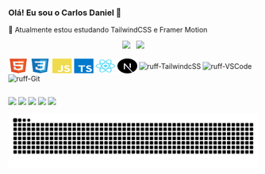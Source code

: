 ### Olá! Eu sou o Carlos Daniel 👋

🌱 Atualmente estou estudando TailwindCSS e Framer Motion

<div align="center">
  <img width="48%" src="https://github-readme-stats.vercel.app/api?username=ruuuff&show_icons=true&theme=dracula&include_all_commits=true&count_private=true"/>
  &nbsp;
  <img width="40.3%" src="https://github-readme-stats.vercel.app/api/top-langs/?username=ruuuff&layout=compact&langs_count=16&theme=dracula"/>
</div>

<div style="display: inline_block"><br>
  <img align="center" alt="ruff-HTML" height="30" width="40" src="https://raw.githubusercontent.com/devicons/devicon/master/icons/html5/html5-original.svg">
  <img align="center" alt="ruff-CSS" height="30" width="40" src="https://raw.githubusercontent.com/devicons/devicon/master/icons/css3/css3-original.svg">
  <img align="center" alt="ruff-JS" height="30" width="40" src="https://raw.githubusercontent.com/devicons/devicon/master/icons/javascript/javascript-plain.svg">
  <img align="center" alt="ruff-TS" height="30" width="40" src="https://raw.githubusercontent.com/devicons/devicon/master/icons/typescript/typescript-plain.svg">
  <img align="center" alt="ruff-React" height="30" width="40" src="https://raw.githubusercontent.com/devicons/devicon/master/icons/react/react-original.svg">
  <img align="center" alt="ruff-Nextjs" height="30" width="40" src="https://raw.githubusercontent.com/devicons/devicon/master/icons/nextjs/nextjs-original.svg">
  <img align="center" alt="ruff-TailwindcSS" height="30" width="40" src="https://cdn.jsdelivr.net/gh/devicons/devicon/icons/tailwindcss/tailwindcss-plain.svg" />
  <img align="center" alt="ruff-VSCode" height="30" width="40" src="https://cdn.jsdelivr.net/gh/devicons/devicon/icons/vscode/vscode-original.svg" />
  <img align="center" alt="ruff-Git" height="30" width="40"  src="https://cdn.jsdelivr.net/gh/devicons/devicon/icons/git/git-original.svg" />
</div>

##

<div>
  <a href = "mailto:dev.cdfaria@gmail.com"><img src="https://img.shields.io/badge/-Gmail-%23333?style=for-the-badge&logo=gmail&logoColor=white" target="_blank"></a>
  <a href="https://www.linkedin.com/in/ruuuff/" target="_blank"><img src="https://img.shields.io/badge/-LinkedIn-%230077B5?style=for-the-badge&logo=linkedin&logoColor=white" target="_blank"></a> 
 	<a href="https://www.twitch.tv/ruuuff_" target="_blank"><img src="https://img.shields.io/badge/Twitch-9146FF?style=for-the-badge&logo=twitch&logoColor=white" target="_blank"></a>
  <a href="http://discordapp.com/users/368972013395640322" target="_blank"><img src="https://img.shields.io/badge/Discord-7289DA?style=for-the-badge&logo=discord&logoColor=white" target="_blank"></a>
  <a href="https://instagram.com/ruuuff" target="_blank"><img src="https://img.shields.io/badge/-Instagram-%23E4405F?style=for-the-badge&logo=instagram&logoColor=white" target="_blank"></a>
</div>

![Snake animation](https://github.com/ruuuff/ruuuff/blob/output/github-contribution-grid-snake.svg)
